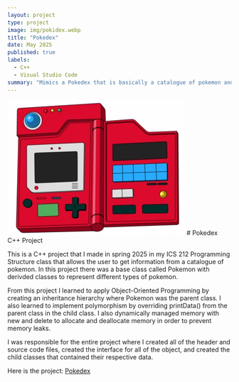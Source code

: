 ```yaml
---
layout: project
type: project
image: img/pokidex.webp 
title: "Pokedex"
date: May 2025
published: true
labels:
  - C++
  - Visual Studio Code
summary: "Mimics a Pokedex that is basically a catalogue of pokemon and information about them. Uses object oriented programming using inheritance and polymorphism."
---
```


<img class="img-fluid" src="/img/pokidex.webp">
# Pokedex C++ Project

This is a C++ project that I made in spring 2025 in my ICS 212 Programming Structure class that allows the user to get information from a catalogue of pokemon. In this project there was a base class called Pokemon with derivded classes to represent different types of pokemon.

From this project I learned to apply Object-Oriented Programming by creating an inheritance hierarchy where Pokemon was the parent class. I also learned to implement polymorphism by overriding printData() from the parent class in the child class. I also dynamically managed memory with new and delete to allocate and deallocate memory in order to prevent memory leaks.

I was responsible for the entire project where I created all of the header and source code files, created the interface for all of the object, and created the child classes that contained their respective data. 

Here is the project: <a href="https://github.com/KateHamada/Pokedex.git">Pokedex</a>
